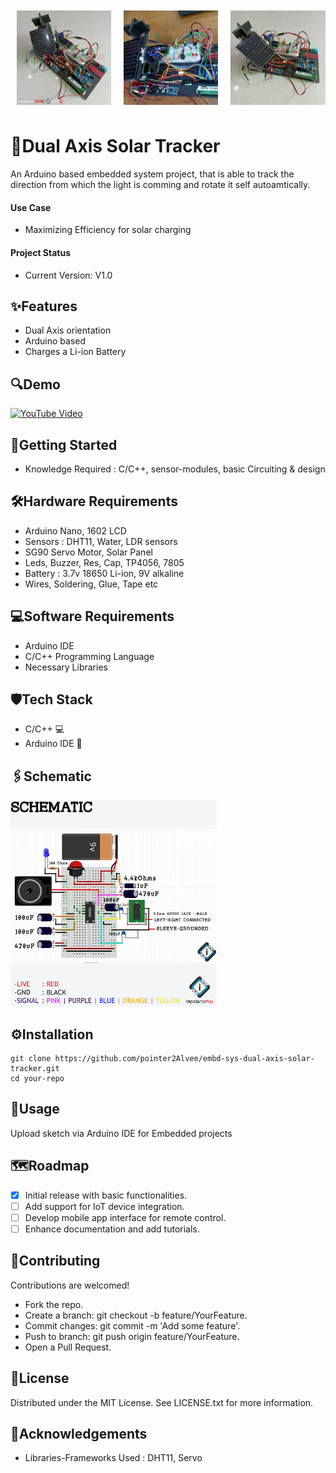 <div style="display: flex; justify-content: space-around; align-items: center;">
  <img src="images/proj_pic_1.jpg" alt="Image 1" style="width: 30%; margin: 10px;">
  <img src="images/proj_pic_2_v.jpg" alt="Image 2" style="width: 30%; margin: 10px;">
  <img src="images/proj_pic_3.jpg" alt="Image 3" style="width: 30%; margin: 10px;">
</div>

# 🤖Dual Axis Solar Tracker

An Arduino based embedded system project, that is able to track the direction from which the light is comming and rotate it self autoamtically. 
#### Use Case 
- Maximizing Efficiency for solar charging
#### Project Status
- Current Version: V1.0

## ✨Features
- Dual Axis orientation
- Arduino based
- Charges a Li-ion Battery

## 🔍Demo
<a href="https://www.youtube.com/watch?v=Qor8kjsCJkA" target="_blank">
  <img src="https://img.youtube.com/vi/Qor8kjsCJkA/hqdefault.jpg" alt="YouTube Video" width="350" height="250">
</a>

## 🚀Getting Started
- Knowledge Required : C/C++, sensor-modules, basic Circuiting & design

## 🛠️Hardware Requirements
- Arduino Nano, 1602 LCD 
- Sensors : DHT11, Water, LDR sensors
- SG90 Servo Motor, Solar Panel
- Leds, Buzzer, Res, Cap, TP4056, 7805
- Battery : 3.7v 18650 Li-ion, 9V alkaline
- Wires, Soldering, Glue, Tape etc

## 💻Software Requirements
- Arduino IDE
- C/C++ Programming Language
- Necessary Libraries

## 🛡️Tech Stack
- C/C++ 💻
- Arduino IDE 🧩

## 🖇️Schematic
<img src="images/schematic_diagram.jpg" width="330" height="330" />

## ⚙️Installation
```
git clone https://github.com/pointer2Alvee/embd-sys-dual-axis-solar-tracker.git 
cd your-repo  
```

## 📖Usage
Upload sketch via Arduino IDE for Embedded projects  

## 🗺️Roadmap
- [x]  Initial release with basic functionalities.
- [ ]  Add support for IoT device integration.
- [ ]  Develop mobile app interface for remote control.
- [ ]  Enhance documentation and add tutorials.

## 🤝Contributing
Contributions are welcomed!

+ Fork the repo. 
+ Create a branch: git checkout -b feature/YourFeature.
+ Commit changes: git commit -m 'Add some feature'.
+ Push to branch: git push origin feature/YourFeature.
+ Open a Pull Request.

## 📜License
Distributed under the MIT License. See LICENSE.txt for more information.

## 🙏Acknowledgements
- Libraries-Frameworks Used : DHT11, Servo
